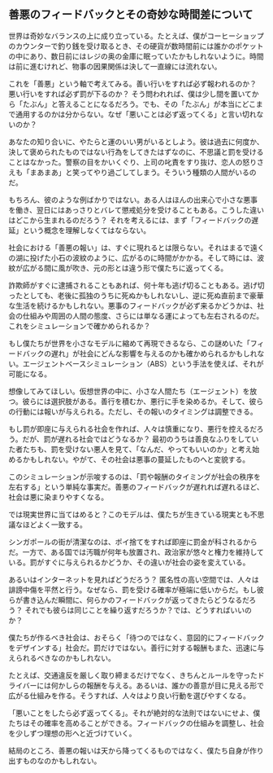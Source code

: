 ## 善悪のフィードバックとその奇妙な時間差について

世界は奇妙なバランスの上に成り立っている。たとえば、僕がコーヒーショップのカウンターで釣り銭を受け取るとき、その硬貨が数時間前には誰かのポケットの中にあり、数日前にはレジの奥の金庫に眠っていたかもしれないように。時間は前に進むけれど、物事の因果関係は決して一直線には流れない。

これを「善悪」という軸で考えてみる。善い行いをすれば必ず報われるのか？ 悪い行いをすれば必ず罰が下るのか？ そう問われれば、僕は少し間を置いてから「たぶん」と答えることになるだろう。でも、その「たぶん」が本当にどこまで通用するのかは分からない。なぜ「悪いことは必ず返ってくる」と言い切れないのか？

あなたの知り合いに、やたらと運のいい男がいるとしよう。彼は過去に何度か、決して褒められたものではない行為をしてきたはずなのに、不思議と罰を受けることはなかった。警察の目をかいくぐり、上司の叱責をすり抜け、恋人の怒りさえも「まあまあ」と笑ってやり過ごしてしまう。そういう種類の人間がいるのだ。

もちろん、彼のような例ばかりではない。ある人はほんの出来心で小さな悪事を働き、翌日にはあっさりとバレて懲戒処分を受けることもある。こうした違いはどこから生まれるのだろう？ それを考えるには、まず「フィードバックの遅延」という概念を理解しなくてはならない。

社会における「善悪の報い」は、すぐに現れるとは限らない。それはまるで遠くの湖に投げた小石の波紋のように、広がるのに時間がかかる。そして時には、波紋が広がる間に風が吹き、元の形とは違う形で僕たちに返ってくる。

詐欺師がすぐに逮捕されることもあれば、何十年も逃げ切ることもある。逃げ切ったとしても、老後に孤独のうちに死ぬかもしれないし、逆に死ぬ直前まで豪華な生活を続けるかもしれない。悪事のフィードバックが必ず来るかどうかは、社会の仕組みや周囲の人間の態度、さらには単なる運によっても左右されるのだ。これをシミュレーションで確かめられるか？

もし僕たちが世界を小さなモデルに縮めて再現できるなら、この謎めいた「フィードバックの遅れ」が社会にどんな影響を与えるのかも確かめられるかもしれない。エージェントベースシミュレーション（ABS）という手法を使えば、それが可能になる。

想像してみてほしい。仮想世界の中に、小さな人間たち（エージェント）を放つ。彼らには選択肢がある。善行を積むか、悪行に手を染めるか。そして、彼らの行動には報いが与えられる。ただし、その報いのタイミングは調整できる。

もし罰が即座に与えられる社会を作れば、人々は慎重になり、悪行を控えるだろう。だが、罰が遅れる社会ではどうなるか？ 最初のうちは善良なふりをしていた者たちも、罰を受けない悪人を見て、「なんだ、やってもいいのか」と考え始めるかもしれない。やがて、その社会は悪事の蔓延したものへと変貌する。

このシミュレーションが示唆するのは、「罰や報酬のタイミングが社会の秩序を左右する」という単純な事実だ。善悪のフィードバックが遅れれば遅れるほど、社会は悪に染まりやすくなる。

では現実世界に当てはめると？このモデルは、僕たちが生きている現実とも不思議なほどよく一致する。

シンガポールの街が清潔なのは、ポイ捨てをすれば即座に罰金が科されるからだ。一方で、ある国では汚職が何年も放置され、政治家が悠々と権力を維持している。罰がすぐに与えられるかどうか、その違いが社会の姿を変えている。

あるいはインターネットを見ればどうだろう？ 匿名性の高い空間では、人々は誹謗中傷を平然と行う。なぜなら、罰を受ける確率が極端に低いからだ。もし彼らが書き込んだ瞬間に、何らかのフィードバックが返ってきたらどうなるだろう？ それでも彼らは同じことを繰り返すだろうか？では、どうすればいいのか？

僕たちが作るべき社会は、おそらく「待つのではなく、意図的にフィードバックをデザインする」社会だ。罰だけではない。善行に対する報酬もまた、迅速に与えられるべきなのかもしれない。

たとえば、交通違反を厳しく取り締まるだけでなく、きちんとルールを守ったドライバーには何かしらの報酬を与える。あるいは、誰かの善意が目に見える形で広がる仕組みを作る。そうすれば、人々はより良い行動を選びやすくなる。

「悪いことをしたら必ず返ってくる」。それが絶対的な法則ではないにせよ、僕たちはその確率を高めることができる。フィードバックの仕組みを調整し、社会を少しずつ理想の形へと近づけていく。

結局のところ、善悪の報いは天から降ってくるものではなく、僕たち自身が作り出すものなのかもしれない。